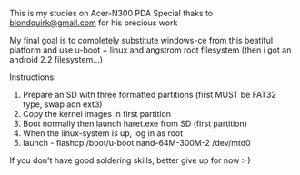 This is my studies on Acer-N300 PDA 
Special thaks to blondquirk@gmail.com for his precious work

My final goal is to completely substitute windows-ce from this
beatiful platform and use u-boot + linux and angstrom root filesystem
(then i got an android 2.2 filesystem...)

Instructions:
1) Prepare an SD with three formatted partitions (first MUST be FAT32 type, swap adn ext3)
2) Copy the kernel images in first partition
3) Boot normally then launch haret.exe from SD (first partition) 
4) When the linux-system is up, log in as root
5) launch - flashcp /boot/u-boot.nand-64M-300M-2 /dev/mtd0

If you don't have good soldering skills, better give up for now :-)

